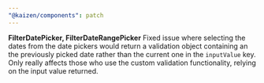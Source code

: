 ```yaml
---
"@kaizen/components": patch
---
```


**FilterDatePicker, FilterDateRangePicker**
Fixed issue where selecting the dates from the date pickers would return a validation object containing an the previously picked date rather than the current one in the `inputValue` key. Only really affects those who use the custom validation functionality, relying on the input value returned.
